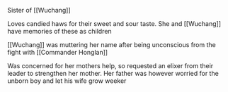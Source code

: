 Sister of [[Wuchang]]

Loves candied haws for their sweet and sour taste. She and [[Wuchang]] have memories of these as children

[[Wuchang]] was muttering her name after being unconscious from the fight with [[Commander Honglan]]

Was concerned for her mothers help, so requested an elixer from their leader to strengthen her mother. Her father was however worried for the unborn boy and let his wife grow weeker
